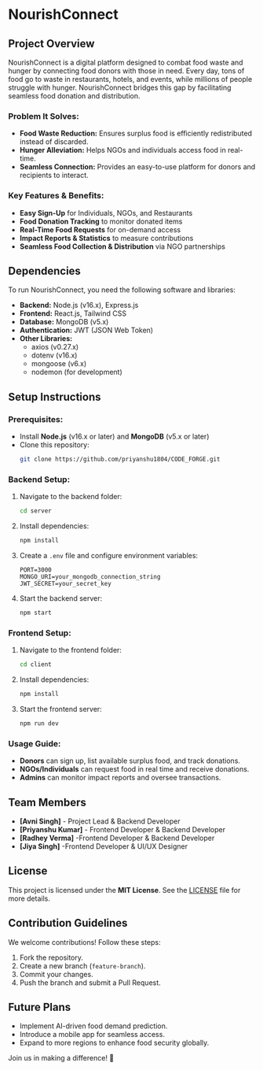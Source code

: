 # NourishConnect

## Project Overview
NourishConnect is a digital platform designed to combat food waste and hunger by connecting food donors with those in need. Every day, tons of food go to waste in restaurants, hotels, and events, while millions of people struggle with hunger. NourishConnect bridges this gap by facilitating seamless food donation and distribution.

### Problem It Solves:
- **Food Waste Reduction:** Ensures surplus food is efficiently redistributed instead of discarded.
- **Hunger Alleviation:** Helps NGOs and individuals access food in real-time.
- **Seamless Connection:** Provides an easy-to-use platform for donors and recipients to interact.

### Key Features & Benefits:
- **Easy Sign-Up** for Individuals, NGOs, and Restaurants
- **Food Donation Tracking** to monitor donated items
- **Real-Time Food Requests** for on-demand access
- **Impact Reports & Statistics** to measure contributions
- **Seamless Food Collection & Distribution** via NGO partnerships

## Dependencies
To run NourishConnect, you need the following software and libraries:

- **Backend:** Node.js (v16.x), Express.js
- **Frontend:** React.js, Tailwind CSS
- **Database:** MongoDB (v5.x)
- **Authentication:** JWT (JSON Web Token)
- **Other Libraries:**
  - axios (v0.27.x)
  - dotenv (v16.x)
  - mongoose (v6.x)
  - nodemon (for development)
  
## Setup Instructions

### Prerequisites:
- Install **Node.js** (v16.x or later) and **MongoDB** (v5.x or later)
- Clone this repository:
  ```bash
  git clone https://github.com/priyanshu1804/CODE_FORGE.git
  ```

### Backend Setup:
1. Navigate to the backend folder:
   ```bash
   cd server
   ```
2. Install dependencies:
   ```bash
   npm install
   ```
3. Create a `.env` file and configure environment variables:
   ```plaintext
   PORT=3000
   MONGO_URI=your_mongodb_connection_string
   JWT_SECRET=your_secret_key
   ```
4. Start the backend server:
   ```bash
   npm start
   ```

### Frontend Setup:
1. Navigate to the frontend folder:
   ```bash
   cd client
   ```
2. Install dependencies:
   ```bash
   npm install
   ```
3. Start the frontend server:
   ```bash
   npm run dev
   ```

### Usage Guide:
- **Donors** can sign up, list available surplus food, and track donations.
- **NGOs/Individuals** can request food in real time and receive donations.
- **Admins** can monitor impact reports and oversee transactions.

## Team Members
- **[Avni Singh]** - Project Lead & Backend Developer
- **[Priyanshu Kumar]** - Frontend Developer & Backend Developer
- **[Radhey Verma]** -Frontend Developer & Backend Developer 
- **[Jiya Singh]** -Frontend Developer & UI/UX Designer
## License
This project is licensed under the **MIT License**. See the [LICENSE](LICENSE) file for more details.

## Contribution Guidelines
We welcome contributions! Follow these steps:
1. Fork the repository.
2. Create a new branch (`feature-branch`).
3. Commit your changes.
4. Push the branch and submit a Pull Request.

## Future Plans
- Implement AI-driven food demand prediction.
- Introduce a mobile app for seamless access.
- Expand to more regions to enhance food security globally.

Join us in making a difference! 🚀
